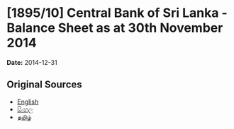 # [1895/10] Central Bank of Sri Lanka - Balance Sheet as at 30th November 2014

**Date:** 2014-12-31

## Original Sources

- [English](https://documents.gov.lk/view/extra-gazettes/2014/12/1895-10_E.pdf)
- [සිංහල](https://documents.gov.lk/view/extra-gazettes/2014/12/1895-10_S.pdf)
- [தமிழ்](https://documents.gov.lk/view/extra-gazettes/2014/12/1895-10_T.pdf)
